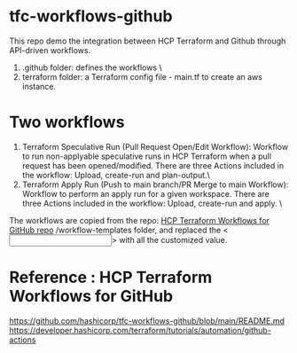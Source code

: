 # tfc-workflows-github
This repo demo the integration between HCP Terraform and Github through API-driven workflows. 

1. .github folder: defines the workflows \
2. terraform folder: a Terraform config file - main.tf to create an aws instance.

# Two workflows
1. Terraform Speculative Run (Pull Request Open/Edit Workflow): Workflow to run non-applyable speculative runs in HCP Terraform when a pull request has been opened/modified. There are three Actions included in the workflow: Upload, create-run and plan-output.\
2. Terraform Apply Run (Push to main branch/PR Merge to main Workflow): Workflow to perform an apply run for a given workspace. There are three Actions included in the workflow: Upload, create-run and apply. \

The workflows are copied from the repo: [HCP Terraform Workflows for GitHub repo](https://github.com/hashicorp/tfc-workflows-github) /workflow-templates folder, and replaced the <<INPUT REQUIRED>> with all the customized value. 


# Reference : HCP Terraform Workflows for GitHub
https://github.com/hashicorp/tfc-workflows-github/blob/main/README.md \
https://developer.hashicorp.com/terraform/tutorials/automation/github-actions
